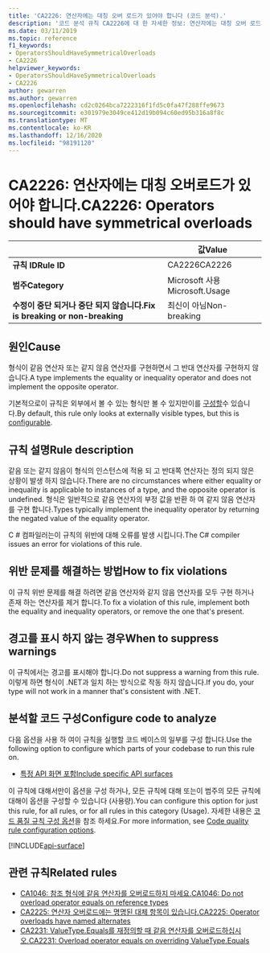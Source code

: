 ```yaml
---
title: 'CA2226: 연산자에는 대칭 오버 로드가 있어야 합니다 (코드 분석).'
description: '코드 분석 규칙 CA2226에 대 한 자세한 정보: 연산자에는 대칭 오버 로드가 있어야 합니다.'
ms.date: 03/11/2019
ms.topic: reference
f1_keywords:
- OperatorsShouldHaveSymmetricalOverloads
- CA2226
helpviewer_keywords:
- OperatorsShouldHaveSymmetricalOverloads
- CA2226
author: gewarren
ms.author: gewarren
ms.openlocfilehash: cd2c0264bca7222316f1fd5c0fa47f288ffe9673
ms.sourcegitcommit: e301979e3049ce412d19b094c60ed95b316a8f8c
ms.translationtype: MT
ms.contentlocale: ko-KR
ms.lasthandoff: 12/16/2020
ms.locfileid: "98191120"
---
```

# <a name="ca2226-operators-should-have-symmetrical-overloads"></a><span data-ttu-id="1c82e-103">CA2226: 연산자에는 대칭 오버로드가 있어야 합니다.</span><span class="sxs-lookup"><span data-stu-id="1c82e-103">CA2226: Operators should have symmetrical overloads</span></span>

| | <span data-ttu-id="1c82e-104">값</span><span class="sxs-lookup"><span data-stu-id="1c82e-104">Value</span></span> |
|-|-|
| <span data-ttu-id="1c82e-105">**규칙 ID**</span><span class="sxs-lookup"><span data-stu-id="1c82e-105">**Rule ID**</span></span> |<span data-ttu-id="1c82e-106">CA2226</span><span class="sxs-lookup"><span data-stu-id="1c82e-106">CA2226</span></span>|
| <span data-ttu-id="1c82e-107">**범주**</span><span class="sxs-lookup"><span data-stu-id="1c82e-107">**Category**</span></span> |<span data-ttu-id="1c82e-108">Microsoft 사용</span><span class="sxs-lookup"><span data-stu-id="1c82e-108">Microsoft.Usage</span></span>|
| <span data-ttu-id="1c82e-109">**수정이 중단 되거나 중단 되지 않습니다.**</span><span class="sxs-lookup"><span data-stu-id="1c82e-109">**Fix is breaking or non-breaking**</span></span> |<span data-ttu-id="1c82e-110">최신이 아님</span><span class="sxs-lookup"><span data-stu-id="1c82e-110">Non-breaking</span></span>|

## <a name="cause"></a><span data-ttu-id="1c82e-111">원인</span><span class="sxs-lookup"><span data-stu-id="1c82e-111">Cause</span></span>

<span data-ttu-id="1c82e-112">형식이 같음 연산자 또는 같지 않음 연산자를 구현하면서 그 반대 연산자를 구현하지 않습니다.</span><span class="sxs-lookup"><span data-stu-id="1c82e-112">A type implements the equality or inequality operator and does not implement the opposite operator.</span></span>

<span data-ttu-id="1c82e-113">기본적으로이 규칙은 외부에서 볼 수 있는 형식만 볼 수 있지만이를 [구성할](#configure-code-to-analyze)수 있습니다.</span><span class="sxs-lookup"><span data-stu-id="1c82e-113">By default, this rule only looks at externally visible types, but this is [configurable](#configure-code-to-analyze).</span></span>

## <a name="rule-description"></a><span data-ttu-id="1c82e-114">규칙 설명</span><span class="sxs-lookup"><span data-stu-id="1c82e-114">Rule description</span></span>

<span data-ttu-id="1c82e-115">같음 또는 같지 않음이 형식의 인스턴스에 적용 되 고 반대쪽 연산자는 정의 되지 않은 상황이 발생 하지 않습니다.</span><span class="sxs-lookup"><span data-stu-id="1c82e-115">There are no circumstances where either equality or inequality is applicable to instances of a type, and the opposite operator is undefined.</span></span> <span data-ttu-id="1c82e-116">형식은 일반적으로 같음 연산자의 부정 값을 반환 하 여 같지 않음 연산자를 구현 합니다.</span><span class="sxs-lookup"><span data-stu-id="1c82e-116">Types typically implement the inequality operator by returning the negated value of the equality operator.</span></span>

<span data-ttu-id="1c82e-117">C # 컴파일러는이 규칙의 위반에 대해 오류를 발생 시킵니다.</span><span class="sxs-lookup"><span data-stu-id="1c82e-117">The C# compiler issues an error for violations of this rule.</span></span>

## <a name="how-to-fix-violations"></a><span data-ttu-id="1c82e-118">위반 문제를 해결하는 방법</span><span class="sxs-lookup"><span data-stu-id="1c82e-118">How to fix violations</span></span>

<span data-ttu-id="1c82e-119">이 규칙 위반 문제를 해결 하려면 같음 연산자와 같지 않음 연산자를 모두 구현 하거나 존재 하는 연산자를 제거 합니다.</span><span class="sxs-lookup"><span data-stu-id="1c82e-119">To fix a violation of this rule, implement both the equality and inequality operators, or remove the one that's present.</span></span>

## <a name="when-to-suppress-warnings"></a><span data-ttu-id="1c82e-120">경고를 표시 하지 않는 경우</span><span class="sxs-lookup"><span data-stu-id="1c82e-120">When to suppress warnings</span></span>

<span data-ttu-id="1c82e-121">이 규칙에서는 경고를 표시해야 합니다.</span><span class="sxs-lookup"><span data-stu-id="1c82e-121">Do not suppress a warning from this rule.</span></span> <span data-ttu-id="1c82e-122">이렇게 하면 형식이 .NET과 일치 하는 방식으로 작동 하지 않습니다.</span><span class="sxs-lookup"><span data-stu-id="1c82e-122">If you do, your type will not work in a manner that's consistent with .NET.</span></span>

## <a name="configure-code-to-analyze"></a><span data-ttu-id="1c82e-123">분석할 코드 구성</span><span class="sxs-lookup"><span data-stu-id="1c82e-123">Configure code to analyze</span></span>

<span data-ttu-id="1c82e-124">다음 옵션을 사용 하 여이 규칙을 실행할 코드 베이스의 일부를 구성 합니다.</span><span class="sxs-lookup"><span data-stu-id="1c82e-124">Use the following option to configure which parts of your codebase to run this rule on.</span></span>

- [<span data-ttu-id="1c82e-125">특정 API 화면 포함</span><span class="sxs-lookup"><span data-stu-id="1c82e-125">Include specific API surfaces</span></span>](#include-specific-api-surfaces)

<span data-ttu-id="1c82e-126">이 규칙에 대해서만이 옵션을 구성 하거나, 모든 규칙에 대해 또는이 범주의 모든 규칙에 대해이 옵션을 구성할 수 있습니다 (사용량).</span><span class="sxs-lookup"><span data-stu-id="1c82e-126">You can configure this option for just this rule, for all rules, or for all rules in this category (Usage).</span></span> <span data-ttu-id="1c82e-127">자세한 내용은 [코드 품질 규칙 구성 옵션](../code-quality-rule-options.md)을 참조 하세요.</span><span class="sxs-lookup"><span data-stu-id="1c82e-127">For more information, see [Code quality rule configuration options](../code-quality-rule-options.md).</span></span>

[!INCLUDE[api-surface](~/includes/code-analysis/api-surface.md)]

## <a name="related-rules"></a><span data-ttu-id="1c82e-128">관련 규칙</span><span class="sxs-lookup"><span data-stu-id="1c82e-128">Related rules</span></span>

- [<span data-ttu-id="1c82e-129">CA1046: 참조 형식에 같음 연산자를 오버로드하지 마세요.</span><span class="sxs-lookup"><span data-stu-id="1c82e-129">CA1046: Do not overload operator equals on reference types</span></span>](ca1046.md)
- [<span data-ttu-id="1c82e-130">CA2225: 연산자 오버로드에는 명명된 대체 항목이 있습니다.</span><span class="sxs-lookup"><span data-stu-id="1c82e-130">CA2225: Operator overloads have named alternates</span></span>](ca2225.md)
- [<span data-ttu-id="1c82e-131">CA2231: ValueType.Equals를 재정의할 때 같음 연산자를 오버로드하십시오.</span><span class="sxs-lookup"><span data-stu-id="1c82e-131">CA2231: Overload operator equals on overriding ValueType.Equals</span></span>](ca2231.md)
